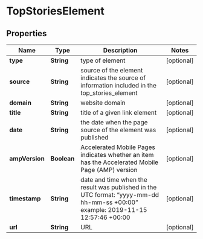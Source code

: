 

# TopStoriesElement


## Properties

| Name | Type | Description | Notes |
|------------ | ------------- | ------------- | -------------|
|**type** | **String** | type of element |  [optional] |
|**source** | **String** | source of the element indicates the source of information included in the top_stories_element |  [optional] |
|**domain** | **String** | website domain |  [optional] |
|**title** | **String** | title of a given link element |  [optional] |
|**date** | **String** | the date when the page source of the element was published |  [optional] |
|**ampVersion** | **Boolean** | Accelerated Mobile Pages indicates whether an item has the Accelerated Mobile Page (AMP) version |  [optional] |
|**timestamp** | **String** | date and time when the result was published in the UTC format: “yyyy-mm-dd hh-mm-ss +00:00” example: 2019-11-15 12:57:46 +00:00 |  [optional] |
|**url** | **String** | URL |  [optional] |



